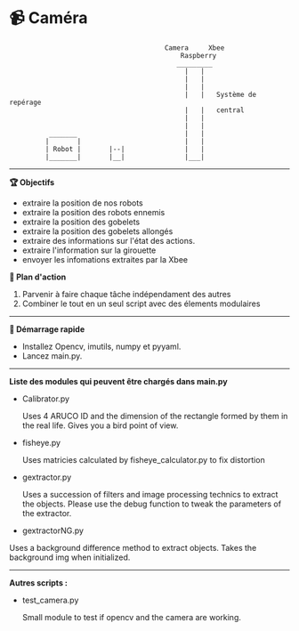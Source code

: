 # :video_camera: Caméra



                                           Camera     Xbee
                                               Raspberry
                                              _________
                                                |   |
                                                |   |
                                                |   |
                                                |   |   Système de repérage
                                                |   |   central
                                                |   | 
                                                |   |
              _______                           |   |
             |       |                          |   |
             | Robot |       |--|               |   | 
             |_______|       |__|               |___|
             

------------------------------------------------------------------------------------------
**:trophy: Objectifs** 

- extraire la position de nos robots
- extraire la position des robots ennemis
- extraire la position des gobelets
- extraire la position des gobelets allongés 
- extraire des informations sur l'état des actions.
- extraire l'information sur la girouette
- envoyer les infomations extraites par la Xbee




**:bookmark_tabs: Plan d'action**

1. Parvenir à faire chaque tâche indépendament des autres
2. Combiner le tout en un seul script avec des élements modulaires

------------------------------------------------------------------------------------------
**:hammer: Démarrage rapide** 

  - Installez Opencv, imutils, numpy et pyyaml.
  - Lancez main.py.

------------------------------------------------------------------------------------------

**Liste des modules qui peuvent être chargés dans main.py**

- Calibrator.py

  Uses 4 ARUCO ID and the dimension of the rectangle formed by them in the real life.
  Gives you a bird point of view.


- fisheye.py 
  
  Uses matricies calculated by fisheye_calculator.py to fix distortion
  
  
- gextractor.py 
  
  Uses a succession of filters and image processing technics to extract the objects. 
  Please use the debug function to tweak the parameters of the extractor.
  
  
 - gextractorNG.py
  
  Uses a background difference method to extract objects. Takes the background img when initialized.
  
 ------------------------------------------------------------------------------------------ 
 **Autres scripts :**
 
  - test_camera.py

    Small module to test if opencv and the camera are working.
  
  



